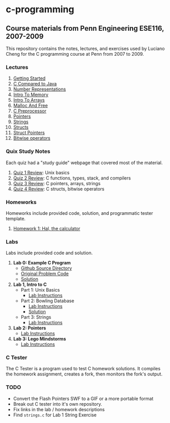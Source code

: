 c-programming
=============

Course materials from Penn Engineering ESE116, 2007-2009
--------------------------------------------------------

This repository contains the notes, lectures, and exercises used by Luciano Cheng for the C programming course at Penn from 2007 to 2009.

### Lectures

1. [Getting Started](slides/gettingStarted.pdf)
2. [C Compared to Java](slides/comparedToJava.pdf)
3. [Number Representations](slides/binaryDecimalHex.pdf)
4. [Intro To Memory](slides/introToMemory.pdf)
5. [Intro To Arrays](slides/arrayIntro.pdf)
6. [Malloc And Free](slides/mallocFree.pdf)
7. [C Preprocessor](slides/lilBitOfPreprocessor.pdf)
8. [Pointers](slides/pointersGettingStarted.pdf)
9. [Strings](slides/strings_v2.pdf)
10. [Structs](slides/structs.pdf)
11. [Struct Pointers](slides/structPointers.pdf)
12. [Bitwise operators](slides/bitwiseOperators.pdf)

### Quix Study Notes

Each quiz had a "study guide" webpage that covered most of the material.

1. [Quiz 1 Review](quiz_review/review_quiz1.html): Unix basics
2. [Quiz 2 Review](quiz_review/review_quiz2.html): C functions, types, stack, and compilers
3. [Quiz 3 Review](quiz_review/review_quiz3.html): C pointers, arrays, strings
4. [Quiz 4 Review](quiz_review/review_quiz4.html): C structs, bitwise operators

### Homeworks

Homeworks include provided code, solution, and programmatic tester template.

1. [Homework 1: Hal, the calculator](HW1_hal/hw01_hal.html)

### Labs

Labs include provided code and solution.

1. **Lab 0: Example C Program**
    - [Github Source Directory](https://github.com/lucianocheng/c-programming/tree/master/LAB0_example)
    - [Original Problem Code](https://github.com/lucianocheng/c-programming/blob/master/LAB0_example/lab_example.c)
    - [Solution](https://github.com/lucianocheng/c-programming/blob/master/LAB0_example/lab_example_sol.c)
2. **Lab 1, Intro to C**
    - Part 1: Unix Basics
        - [Lab Instructions](LAB1_unix/unixGettingStarted.html)
    - Part 2: Bowling Database
        - [Lab Instructions](LAB1_bowling/struct_lab.html)
        - [Solution](https://github.com/lucianocheng/c-programming/blob/master/LAB1_bowling/bowling_ans.c)
    - Part 3: Strings
        - [Lab Instructions](LAB1_strings/strings_lab.html)
4. **Lab 2: Pointers**
    - [Lab Instructions](LAB2_pointers/index.shtml)
5. **Lab 3: Lego Mindstorms**
    - [Lab Instructions](LAB3_lego_mindstorms/LegoLab1.html)

### C Tester

The C Tester is a program used to test C homework solutions.  It compiles the homework assignment, creates a fork, then monitors the fork's output.

### TODO

- Convert the Flash Pointers SWF to a GIF or a more portable format
- Break out C tester into it's own repository.
- Fix links in the lab / homework descriptions
- Find `strings.c` for Lab 1 String Exercise


